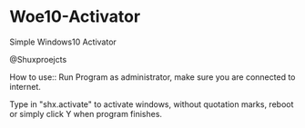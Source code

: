 # Woe10-Activator
Simple Windows10 Activator

@Shuxproejcts 


How to use::
Run Program as administrator, make sure you are connected to internet.

Type in "shx.activate" to activate windows, without quotation marks, reboot or simply click Y when program finishes.
